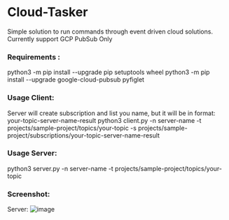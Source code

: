 # Cloud-Tasker
Simple solution to run commands through event driven cloud solutions.
Currently support GCP PubSub Only

### Requirements :
  python3 -m pip install --upgrade pip setuptools wheel
  python3 -m pip install --upgrade google-cloud-pubsub pyfiglet

### Usage Client:
Server will create subscription and list you name, but it will be in format: your-topic-server-name-result
  python3 client.py -n server-name -t projects/sample-project/topics/your-topic -s projects/sample-project/subscriptions/your-topic-server-name-result
  
### Usage Server:
  python3 server.py -n server-name -t projects/sample-project/topics/your-topic

### Screenshot:

Server:
  ![image](https://user-images.githubusercontent.com/7016538/142743261-333497d9-0915-4b34-b4d8-a9c8f1dc0d31.png)

